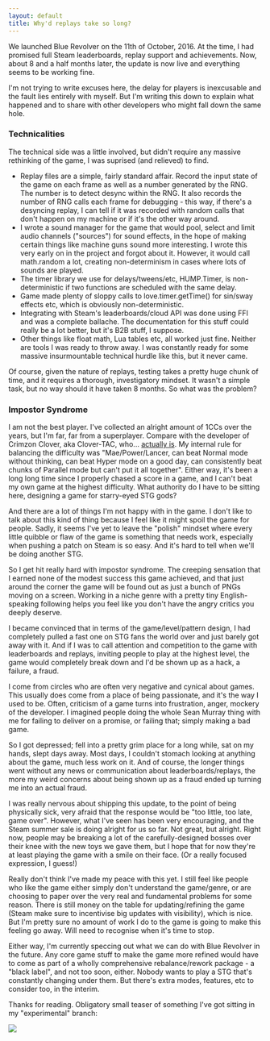 ```yaml
---
layout: default
title: Why'd replays take so long?
---
```


We launched Blue Revolver on the 11th of October, 2016. At the time, I had promised full Steam leaderboards, replay support and achievements. Now, about 8 and a half months later, the update is now live and everything seems to be working fine.

I'm not trying to write excuses here, the delay for players is inexcusable and the fault lies entirely with myself. But I'm writing this down to explain what happened and to share with other developers who might fall down the same hole.

### Technicalities

The technical side was a little involved, but didn't require any massive rethinking of the game, I was suprised (and relieved) to find.

* Replay files are a simple, fairly standard affair. Record the input state of the game on each frame as well as a number generated by the RNG. The number is to detect desync within the RNG. It also records the number of RNG calls each frame for debugging - this way, if there's a desyncing replay, I can tell if it was recorded with random calls that don't happen on my machine or if it's the other way around.
* I wrote a sound manager for the game that would pool, select and limit audio channels ("sources") for sound effects, in the hope of making certain things like machine guns sound more interesting. I wrote this very early on in the project and forgot about it. However, it would call math.random a lot, creating non-determinism in cases where lots of sounds are played.
* The timer library we use for delays/tweens/etc, HUMP.Timer, is non-deterministic if two functions are scheduled with the same delay. 
* Game made plenty of sloppy calls to love.timer.getTime() for sin/sway effects etc, which is obviously non-deterministic.
* Integrating with Steam's leaderboards/cloud API was done using FFI and was a complete ballache. The documentation for this stuff could really be a lot better, but it's B2B stuff, I suppose.
* Other things like float math, Lua tables etc, all worked just fine. Neither are tools I was ready to throw away. I was constantly ready for some massive insurmountable technical hurdle like this, but it never came.

Of course, given the nature of replays, testing takes a pretty huge chunk of time, and it requires a thorough, investigatory mindset. It wasn't a simple task, but no way should it have taken 8 months. So what was the problem?

### Impostor Syndrome

I am not the best player. I've collected an alright amount of 1CCs over the years, but I'm far, far from a superplayer. Compare with the developer of Crimzon Clover, aka Clover-TAC, who... [actually is](https://www.youtube.com/watch?v=5oPLlOFANtk). My internal rule for balancing the difficulty was "Mae/Power/Lancer, can beat Normal mode without thinking, can beat Hyper mode on a good day, can consistently beat chunks of Parallel mode but can't put it all together". Either way, it's been a long long time since I properly chased a score in a game, and I can't beat my own game at the highest difficulty. What authority do I have to be sitting here, designing a game for starry-eyed STG gods?

And there are a lot of things I'm not happy with in the game. I don't like to talk about this kind of thing because I feel like it might spoil the game for people. Sadly, it seems I've yet to leave the "polish" mindset where every little quibble or flaw of the game is something that needs work, especially when pushing a patch on Steam is so easy. And it's hard to tell when we'll be doing another STG.

So I get hit really hard with impostor syndrome. The creeping sensation that I earned none of the modest success this game achieved, and that just around the corner the game will be found out as just a bunch of PNGs moving on a screen. Working in a niche genre with a pretty tiny English-speaking following helps you feel like you don't have the angry critics you deeply deserve.

I became convinced that in terms of the game/level/pattern design, I had completely pulled a fast one on STG fans the world over and just barely got away with it. And if I was to call attention and competition to the game with leaderboards and replays, inviting people to play at the highest level, the game would completely break down and I'd be shown up as a hack, a failure, a fraud.

I come from circles who are often very negative and cynical about games. This usually does come from a place of being passionate, and it's the way I used to be. Often, criticism of a game turns into frustration, anger, mockery of the developer. I imagined people doing the whole Sean Murray thing with me for failing to deliver on a promise, or failing that; simply making a bad game. 

So I got depressed; fell into a pretty grim place for a long while, sat on my hands, slept days away. Most days, I couldn't stomach looking at anything about the game, much less work on it. And of course, the longer things went without any news or communication about leaderboards/replays, the more my weird concerns about being shown up as a fraud ended up turning me into an actual fraud.

I was really nervous about shipping this update, to the point of being physically sick, very afraid that the response would be "too little, too late, game over". However, what I've seen has been very encouraging, and the Steam summer sale is doing alright for us so far. Not great, but alright. Right now, people may be breaking a lot of the carefully-designed bosses over their knee with the new toys we gave them, but I hope that for now they're at least playing the game with a smile on their face. (Or a really focused expression, I guess!)

Really don't think I've made my peace with this yet. I still feel like people who like the game either simply don't understand the game/genre, or are choosing to paper over the very real and fundamental problems for some reason. There is still money on the table for updating/refining the game (Steam make sure to incentivise big updates with visibility), which is nice. But I'm pretty sure no amount of work I do to the game is going to make this feeling go away. Will need to recognise when it's time to stop.

Either way, I'm currently speccing out what we can do with Blue Revolver in the future. Any core game stuff to make the game more refined would have to come as part of a wholly comprehensive rebalance/rework package - a "black label", and not too soon, either. Nobody wants to play a STG that's constantly changing under them. But there's extra modes, features, etc to consider too, in the interim.

Thanks for reading. Obligatory small teaser of something I've got sitting in my "experimental" branch:

<div class="post-image">
<a href="{{ site.url }}/images/br_gadgets.png"><img src="{{ site.url }}/images/br_gadgets.png" /></a>
</div>